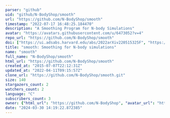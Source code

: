 ```yaml
---
parser: "github"
uid: "github/N-BodyShop/smooth"
url: "https://github.com/N-BodyShop/smooth"
timestamp: "2022-07-17 16:48:25.184470"
description: "A Smoothing Program for N-body Simulations"
avatar: "https://avatars.githubusercontent.com/u/6473052?v=4"
repo_url: "https://github.com/N-BodyShop/smooth"
doi: ["https://ui.adsabs.harvard.edu/abs/2022arXiv220515325F", "https://ui.adsabs.harvard.edu/abs/2022ascl.soft06013S/abstract"]
title: "smooth: Smoothing for N-body simulations"
name: "smooth"
full_name: "N-BodyShop/smooth"
html_url: "https://github.com/N-BodyShop/smooth"
created_at: "2015-07-07T22:12:31Z"
updated_at: "2022-04-11T09:15:57Z"
clone_url: "https://github.com/N-BodyShop/smooth.git"
size: 140
stargazers_count: 2
watchers_count: 2
language: "C"
subscribers_count: 3
owner: {"html_url": "https://github.com/N-BodyShop", "avatar_url": "https://avatars.githubusercontent.com/u/6473052?v=4", "login": "N-BodyShop", "type": "Organization"}
date: "2024-03-30 14:19:22.872385"
---
```

